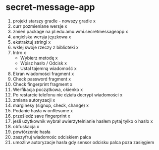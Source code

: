 # secret-message-app

1. projekt starszy gradle - nowszy gradle x
2. curr pozmieniane wersje x
3. zmień package na pl.edu.amu.wmi.secretmessageapp x
4. angielska wersja jęyzkowa x
5. ekstraktuj stringi x
6. wklej swoje rzeczy z biblioteki x
7. Intro x
    - Wybierz metodę x
    - Wpisz hasło / Odcisk x
    - Ustal tajemną wiadomość x
8. Ekran wiadomości fragment x 
9. Check password fragment x
10. Check fingerprint fragment x
11. Werfikacja początkowa, okienko x
12. Po restarcie telefonu nie działa decrypt wiadomości x
13. zmiana autoryzacji x
14. marginesy (signup, check, change) x
15. Podanie hasła w onResume x
16. prześledź save fingerprint x
16. jeśli użytkownik wybrał uwierzytelnianie hasłem pytaj tylko o hasło x
17. obfuskacja x
18. powtórzenie hasła 
19. zaszyfruj wiadomośc odciskiem palca
20. umożliw autoryzacje hasła gdy sensor odcisku palca poza zasięgiem